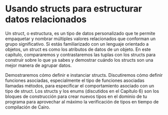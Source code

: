 # Usando structs para estructurar datos relacionados

Un struct, o estructura, es un tipo de datos personalizado que te permite empaquetar y nombrar múltiples valores relacionados que conforman un grupo significativo. Si estás familiarizado con un lenguaje orientado a objetos, un struct es como los atributos de datos de un objeto. En este capítulo, compararemos y contrastaremos las tuplas con los structs para construir sobre lo que ya sabes y demostrar cuándo los structs son una mejor manera de agrupar datos.

Demostraremos cómo definir e instanciar structs. Discutiremos cómo definir funciones asociadas, especialmente el tipo de funciones asociadas llamadas métodos, para especificar el comportamiento asociado con un tipo de struct. Los structs y los enums (discutidos en el Capítulo 6) son los bloques de construcción para crear nuevos tipos en el dominio de tu programa para aprovechar al máximo la verificación de tipos en tiempo de compilación de Cairo.